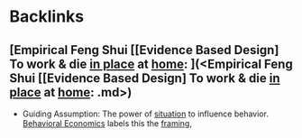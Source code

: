 
# Backlinks
## [Empirical Feng Shui [[Evidence Based Design] To work & die [in place](<in place.md>) at [home](<home.md>): ](<Empirical Feng Shui [[Evidence Based Design] To work & die [in place](<in place.md>) at [home](<home.md>): .md>)
- Guiding Assumption: The power of [situation](<situation.md>) to influence behavior. [Behavioral Economics](<Behavioral Economics.md>) labels this the [framing](<framing.md>),

